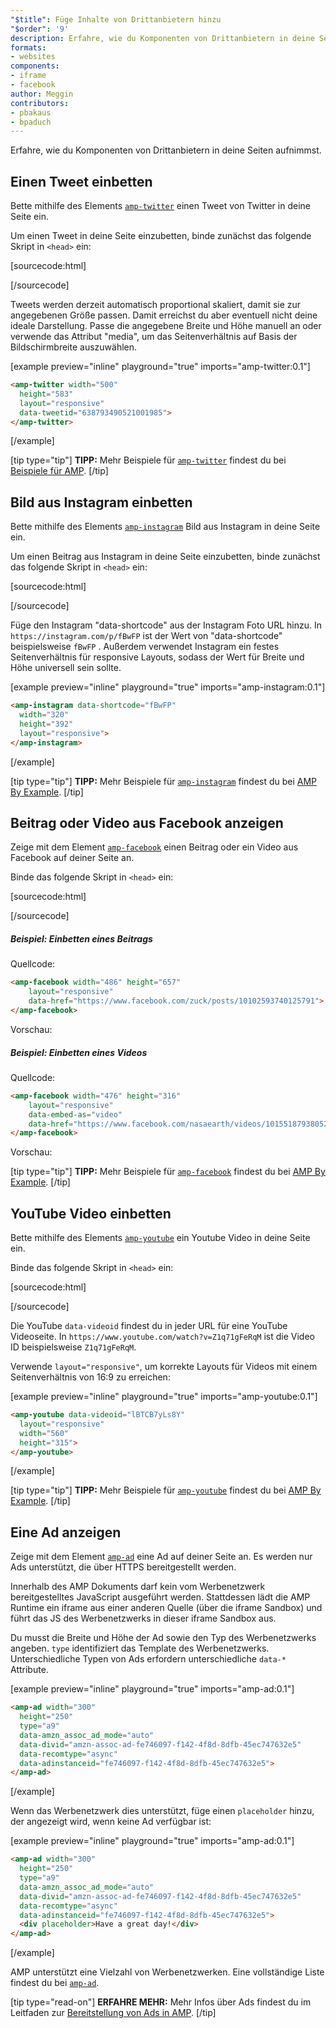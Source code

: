 ```yaml
---
"$title": Füge Inhalte von Drittanbietern hinzu
"$order": '9'
description: Erfahre, wie du Komponenten von Drittanbietern in deine Seiten aufnimmst …
formats:
- websites
components:
- iframe
- facebook
author: Meggin
contributors:
- pbakaus
- bpaduch
---
```


Erfahre, wie du Komponenten von Drittanbietern in deine Seiten aufnimmst.

## Einen Tweet einbetten

Bette mithilfe des Elements [`amp-twitter`](../../../../documentation/components/reference/amp-twitter.md) einen Tweet von Twitter in deine Seite ein.

Um einen Tweet in deine Seite einzubetten, binde zunächst das folgende Skript in `<head>` ein:

[sourcecode:html]
<script async custom-element="amp-twitter"
  src="https://cdn.ampproject.org/v0/amp-twitter-0.1.js"></script>
[/sourcecode]

Tweets werden derzeit automatisch proportional skaliert, damit sie zur angegebenen Größe passen. Damit erreichst du aber eventuell nicht deine ideale Darstellung. Passe die angegebene Breite und Höhe manuell an oder verwende das Attribut "media", um das Seitenverhältnis auf Basis der Bildschirmbreite auszuwählen.

[example preview="inline" playground="true" imports="amp-twitter:0.1"]
```html
<amp-twitter width="500"
  height="583"
  layout="responsive"
  data-tweetid="638793490521001985">
</amp-twitter>
```
[/example]

[tip type="tip"] **TIPP:** Mehr Beispiele für [`amp-twitter`](../../../../documentation/components/reference/amp-twitter.md) findest du bei [Beispiele für AMP](../../../../documentation/examples/documentation/amp-twitter.html). [/tip]

## Bild aus Instagram einbetten

Bette mithilfe des Elements [`amp-instagram`](../../../../documentation/components/reference/amp-instagram.md) Bild aus Instagram in deine Seite ein.

Um einen Beitrag aus Instagram in deine Seite einzubetten, binde zunächst das folgende Skript in `<head>` ein:

[sourcecode:html]
<script async custom-element="amp-instagram"
  src="https://cdn.ampproject.org/v0/amp-instagram-0.1.js"></script>
[/sourcecode]

Füge den Instagram "data-shortcode" aus der Instagram Foto URL hinzu. In `https://instagram.com/p/fBwFP` ist der Wert von "data-shortcode" beispielsweise `fBwFP` . Außerdem verwendet Instagram ein festes Seitenverhältnis für responsive Layouts, sodass der Wert für Breite und Höhe universell sein sollte.

[example preview="inline" playground="true" imports="amp-instagram:0.1"]
```html
<amp-instagram data-shortcode="fBwFP"
  width="320"
  height="392"
  layout="responsive">
</amp-instagram>
```
[/example]

[tip type="tip"] **TIPP:** Mehr Beispiele für [`amp-instagram`](../../../../documentation/components/reference/amp-instagram.md) findest du bei [AMP By Example](../../../../documentation/examples/documentation/amp-instagram.html). [/tip]

## Beitrag oder Video aus Facebook anzeigen

Zeige mit dem Element [`amp-facebook`](../../../../documentation/components/reference/amp-facebook.md) einen Beitrag oder ein Video aus Facebook auf deiner Seite an.

Binde das folgende Skript in `<head>` ein:

[sourcecode:html]
<script async custom-element="amp-facebook"
  src="https://cdn.ampproject.org/v0/amp-facebook-0.1.js"></script>
[/sourcecode]

##### Beispiel: Einbetten eines Beitrags

Quellcode:

```html
<amp-facebook width="486" height="657"
    layout="responsive"
    data-href="https://www.facebook.com/zuck/posts/10102593740125791">
</amp-facebook>
```

Vorschau: <amp-facebook width="486" height="657" layout="responsive" data-href="https://www.facebook.com/zuck/posts/10102593740125791"> </amp-facebook>

##### Beispiel: Einbetten eines Videos

Quellcode:

```html
<amp-facebook width="476" height="316"
    layout="responsive"
    data-embed-as="video"
    data-href="https://www.facebook.com/nasaearth/videos/10155187938052139">
</amp-facebook>
```

Vorschau: <amp-facebook width="476" height="316" layout="responsive" data-embed-as="video" data-href="https://www.facebook.com/nasaearth/videos/10155187938052139"> </amp-facebook>

[tip type="tip"] **TIPP:** Mehr Beispiele für [`amp-facebook`](../../../../documentation/components/reference/amp-facebook.md) findest du bei [AMP By Example](../../../../documentation/examples/documentation/amp-facebook.html). [/tip]

## YouTube Video einbetten

Bette mithilfe des Elements [`amp-youtube`](../../../../documentation/components/reference/amp-youtube.md) ein Youtube Video in deine Seite ein.

Binde das folgende Skript in `<head>` ein:

[sourcecode:html]
<script async custom-element="amp-youtube"
  src="https://cdn.ampproject.org/v0/amp-youtube-0.1.js"></script>
[/sourcecode]

Die YouTube `data-videoid` findest du in jeder URL für eine YouTube Videoseite. In `https://www.youtube.com/watch?v=Z1q71gFeRqM` ist die Video ID beispielsweise `Z1q71gFeRqM`.

Verwende `layout="responsive"`, um korrekte Layouts für Videos mit einem Seitenverhältnis von 16:9 zu erreichen:

[example preview="inline" playground="true" imports="amp-youtube:0.1"]
```html
<amp-youtube data-videoid="lBTCB7yLs8Y"
  layout="responsive"
  width="560"
  height="315">
</amp-youtube>
```
[/example]

[tip type="tip"] **TIPP:** Mehr Beispiele für [`amp-youtube`](../../../../documentation/components/reference/amp-youtube.md) findest du bei [AMP By Example](../../../../documentation/examples/documentation/amp-youtube.html). [/tip]

## Eine Ad anzeigen

Zeige mit dem Element [`amp-ad`](../../../../documentation/components/reference/amp-ad.md) eine Ad auf deiner Seite an. Es werden nur Ads unterstützt, die über HTTPS bereitgestellt werden.

Innerhalb des AMP Dokuments darf kein vom Werbenetzwerk bereitgestelltes JavaScript ausgeführt werden. Stattdessen lädt die AMP Runtime ein iframe aus einer anderen Quelle (über die iframe Sandbox) und führt das JS des Werbenetzwerks in dieser iframe Sandbox aus.

Du musst die Breite und Höhe der Ad sowie den Typ des Werbenetzwerks angeben. `type` identifiziert das Template des Werbenetzwerks. Unterschiedliche Typen von Ads erfordern unterschiedliche `data-*` Attribute.

[example preview="inline" playground="true" imports="amp-ad:0.1"]
```html
<amp-ad width="300"
  height="250"
  type="a9"
  data-amzn_assoc_ad_mode="auto"
  data-divid="amzn-assoc-ad-fe746097-f142-4f8d-8dfb-45ec747632e5"
  data-recomtype="async"
  data-adinstanceid="fe746097-f142-4f8d-8dfb-45ec747632e5">
</amp-ad>
```
[/example]

Wenn das Werbenetzwerk dies unterstützt, füge einen `placeholder` hinzu, der angezeigt wird, wenn keine Ad verfügbar ist:

[example preview="inline" playground="true" imports="amp-ad:0.1"]
```html
<amp-ad width="300"
  height="250"
  type="a9"
  data-amzn_assoc_ad_mode="auto"
  data-divid="amzn-assoc-ad-fe746097-f142-4f8d-8dfb-45ec747632e5"
  data-recomtype="async"
  data-adinstanceid="fe746097-f142-4f8d-8dfb-45ec747632e5">
  <div placeholder>Have a great day!</div>
</amp-ad>
```
[/example]

AMP unterstützt eine Vielzahl von Werbenetzwerken. Eine vollständige Liste findest du bei [`amp-ad`](../../../../documentation/components/reference/amp-ad.md).

[tip type="read-on"] **ERFAHRE MEHR:** Mehr Infos über Ads findest du im Leitfaden zur [Bereitstellung von Ads in AMP](../../../../documentation/guides-and-tutorials/develop/monetization/index.md). [/tip]
